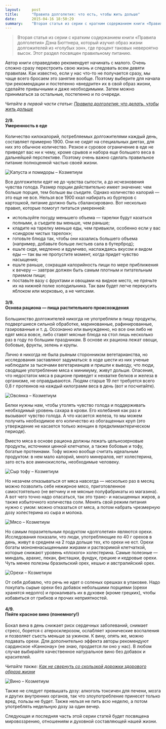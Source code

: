 ```yaml
---
layout:     post
title:      "Правила долголетия: что есть, чтобы жить дольше"
date:       2015-04-16 18:50:29
summary:    "Вторая статья из серии с кратким содержанием книги «Правила долголетия» Дэна Бюттнера, который изучил образ жизни долгожителей из «голубых зон», где процент таковых невероятно высок. Этот раздел посвящен правильному питанию."
---
```


> Вторая статья из серии с кратким содержанием книги «Правила долголетия» Дэна Бюттнера, который изучил образ жизни долгожителей из «голубых зон», где процент таковых невероятно высок. Этот раздел посвящен правильному питанию.

Автор книги справедливо рекомендует начинать с малого. Очень сложно сразу перестроить свою жизнь и следовать всем девяти правилам. Как известно, если у нас что-то не получается сразу, мы чаще всего бросаем это занятие вообще. Поэтому выберите для начала три рекомендации и постепенно «внедрите» их в свой образ жизни, сделайте привычными и даже необходимыми. Затем можно приниматься за остальные, постепенно и по очереди.

_Читайте в первой части статьи: [Правила долголетия: что делать, чтобы жить дольше](http://kozmetium.co/2015/04/08/pravila-dolgoletiya-chto-delat-chtoby-jit-dolshe/)_


#### <div class="part">2/9.</div>Умеренность в еде
Количество килокалорий, потребляемых долгожителями каждый день, составляет примерно 1900. Они не сидят на специальных диетах, для них это обычное количество. Резкое и суровое ограничение в еде не приведет вас ни к чему, кроме срывов и набора еще большего веса в дальнейшей перспективе. Поэтому очень важно сделать правильное питание полноценной частью своей жизни.

<img class="big-picture" src="https://dl.dropboxusercontent.com/u/4402725/kozmetium/2015-04-17/kapusta_frukty_boby.jpg" alt="Капуста и помидоры – Козметиум">

Все долгожители едят не до чувства сытости, а до исчезновения чувства голода. Размер порции действительно имеет значение: чем больше порция, тем больше вы съедите. Однако количество калорий — это еще не все. Нельзя все 1900 ккал набирать из бургеров с картошкой, питание должно быть сбалансировано. Вот несколько правил, которые помогут питаться умеренней:

  * используйте посуду меньшего объема — тарелки будут казаться полными, а съедите вы меньше, чем раньше;
  * кладите на тарелку меньше еды, чем привыкли, особенно если у вас «синдром чистых тарелок»;
  * готовьте блюда так, чтобы они казались большего объема (например, добавьте больше листьев сала в бутерброд);
  * ешьте сидя, медленно и вдумчиво, наслаждаясь вкусом и видом еды — так вы не пропустите момент, когда придет чувство насыщения;
  * ешьте раньше, сокращая калорийность пищи по мере приближения к вечеру — завтрак должен быть самым плотным и питательным приемом пищи;
  * поставьте вазу с фруктами и овощами на видное место, не прячьте их на нижней полке холодильника. Так вам будет легче перекусить яблоком или морковью, а не чипсами.
  
#### <div class="part">3/9.</div>Основа рациона — пища растительного происхождения

Большинство долгожителей никогда не употребляли в пищу продукты, подвергшиеся сильной обработке, маринованные, рафинированные, газированные и т. д. Осознанно или вынужденно, но все они либо не едят мяса вовсе, либо ставят мясные блюда на стол лишь несколько раз в году по большим праздникам. В основе их рациона лежат овощи, бобовые, фрукты, зелень и крупы.

Лично я никогда не была рьяным сторонником вегетарианства, но исследования заставляют задуматься: в ходе шести из них ученые наблюдали за тысячами вегетарианцев и пришли к выводу, что люди, сводящие употребление мяса к минимуму, живут дольше. Опасения, что недостаток мяса в рационе приведет к нехватке белков и железа в организме, не оправдываются. Людям старше 19 лет требуется всего 0,8 г протеинов на каждый килограмм веса в день (вот и посчитайте).

<img class="big-picture" src="https://dl.dropboxusercontent.com/u/4402725/kozmetium/2015-04-17/ovsyanka.jpg" alt="Овсянка – Козметиум">

Белки нужны нам, чтобы утолять чувство голода и поддерживать необходимый уровень сахара в крови. Его колебания как раз и вызывают чувство голода. А что касается железа, то мы можем получить необходимое его количество из обогащенных круп (это утверждение не касается только женщин в предклимактерическом периоде). 

Вместо мяса в основе рациона должны лежать цельнозерновые продукты, источники ценной клетчатки, а также бобовые и тофу, богатые протеинами. Тофу можно вообще считать идеальным продуктом: в нем мало калорий, много минералов, нет холестерина, зато есть все аминокислоты, необходимые человеку. 

<img class="big-picture" src="https://dl.dropboxusercontent.com/u/4402725/kozmetium/2015-04-17/tofu.jpg" alt="Сыр тофу – Козметиум">

Но незачем отказываться от мяса навсегда — несколько раз в месяц можно позволить себе нежирное мясо, приготовленное самостоятельно (не ветчину и не мясные полуфабрикаты из магазина). А вот чего точно надо опасаться, так это транс- и насыщенных жиров, а также избыточного количества соли. Менять свой режим питания нужно с умом: можно отказаться от мяса, а потом набрать чрезмерную дозу холестерина из сыра и молока. 

<img class="big-picture" src="https://dl.dropboxusercontent.com/u/4402725/kozmetium/2015-04-17/myaso.jpg" alt="Мясо – Козметиум">

Но самым поразительным продуктом «долголетия» являются орехи. Исследования показали, что люди, употребляющие по 40 г орехов в день, живут в среднем на 2 года дольше тех, кто орехи не ест. Орехи богаты мононенасыщенными жирами и растворимой клетчаткой, которые снижают уровень «плохого» холестерина. Самые полезные — миндаль, арахис, пекан, фисташки, фундук, грецкие и кедровые орехи. Чуть менее полезны бразильский орех, кешью и австралийский орех.

<img class="big-picture" src="https://dl.dropboxusercontent.com/u/4402725/kozmetium/2015-04-17/orehi.jpg" alt="Орехи – Козметиум">

От себя добавлю, что речь не идет о соленых орешках в упаковке. Надо покупать сырые орехи без добавок небольшими порциями (орехи хранятся недолго) и прокаливать их в духовке (кроме грецких), чтобы избавиться от грибков и прочих неприятностей.

#### <div class="part">4/9.</div>Пейте красное вино (понемногу!)

Бокал вина в день снижает риск сердечных заболеваний, снимает стресс, борется с атеросклерозом, ослабляет хронические воспаления и позволяет съесть меньше за ужином. К вину, опять же, можно подавать орехи. Для дополнительно эффекта авторы рекомендуют сардинское «Каннонау» (не знаю, продается ли оно у нас). В любом случае выбирайте качественное натуральное вино без добавок и красителей.

_Читайте также: [Как не свернуть со скользкой дорожки здорового образа жизни](http://kozmetium.co/2015/03/12/kak-ne-svernut-so-skolzkoy-dorojki-zdorovogo-obraza-jizni/)_

<img class="big-picture" src="https://dl.dropboxusercontent.com/u/4402725/kozmetium/2015-04-17/vino.jpg" alt="Вино – Козметиум">

Также не следует превышать дозу: алкоголь токсичен для печени, мозга и других внутренних органов, так что злоупотребление принесет только вред, пользы не будет. Также нельзя не пить всю неделю, а потом употреблять недельную дозу за один вечер.

Следующая и последняя часть этой серии статей будет посвящена мировоззрению, отношениям и духовной составляющей нашей жизни.